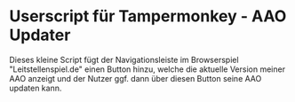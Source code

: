 # Userscript für Tampermonkey - AAO Updater
Dieses kleine Script fügt der Navigationsleiste im Browserspiel "Leitstellenspiel.de" einen Button hinzu, welche die aktuelle Version meiner AAO anzeigt und der Nutzer ggf. dann über diesen Button seine AAO updaten kann.

